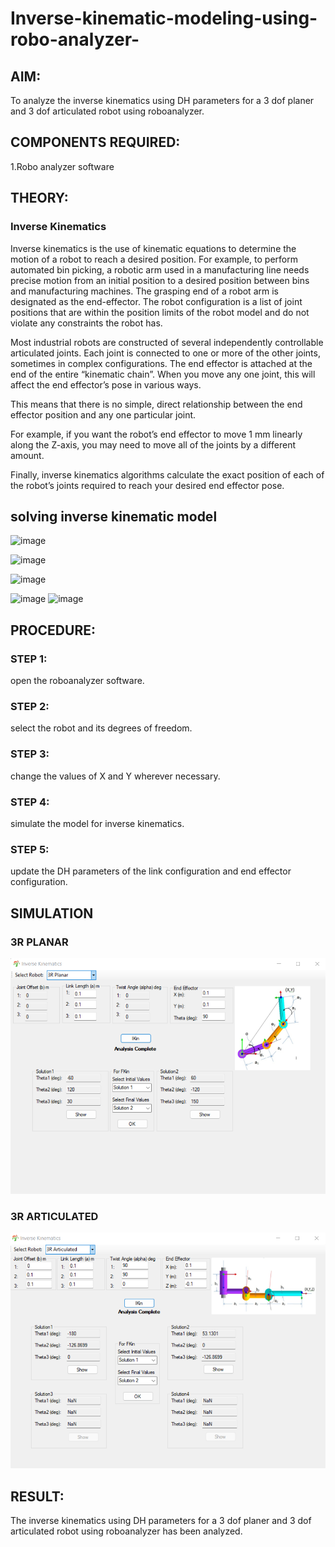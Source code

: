 # Inverse-kinematic-modeling-using-robo-analyzer-
 
## AIM: 
To analyze the inverse kinematics using DH parameters for a 3 dof planer and 3 dof articulated robot using roboanalyzer.


## COMPONENTS REQUIRED:
1.Robo analyzer software  


## THEORY: 
  
### Inverse Kinematics
 

Inverse kinematics is the use of kinematic equations to determine the motion of a robot to reach a desired position. For example, to perform automated bin picking, a robotic arm used in a manufacturing line needs precise motion from an initial position to a desired position between bins and manufacturing machines. The grasping end of a robot arm is designated as the end-effector. The robot configuration is a list of joint positions that are within the position limits of the robot model and do not violate any constraints the robot has.

 Most industrial robots are constructed of several independently controllable articulated joints. Each joint is connected to one or more of the other joints, sometimes in complex configurations. The end effector is attached at the end of the entire “kinematic chain”. When you move any one joint, this will affect the end effector’s pose in various ways.

This means that there is no simple, direct relationship between the end effector position and any one particular joint.

For example, if you want the robot’s end effector to move 1 mm linearly along the Z-axis, you may need to move all of the joints by a different amount.

Finally, inverse kinematics algorithms calculate the exact position of each of the robot’s joints required to reach your desired end effector pose.

## solving inverse kinematic model 
![image](https://user-images.githubusercontent.com/36288975/170622829-3fe97ef7-8ef1-44af-afae-b0954871aa0c.png)


![image](https://user-images.githubusercontent.com/36288975/170622902-f48fd9c7-f2ec-4fd5-904b-ea51be8298c3.png)

![image](https://user-images.githubusercontent.com/36288975/170622934-a3fd7f77-7eb2-4408-b66d-d6e3adbd1f99.png)

![image](https://user-images.githubusercontent.com/36288975/170622982-9c4d8b23-1563-4e17-9616-87bcc4f4501d.png)
![image](https://user-images.githubusercontent.com/36288975/170623020-f27efc12-bb58-4f62-840d-af544ac6689e.png)

## PROCEDURE:

### STEP 1:
open the roboanalyzer software.
### STEP 2:
select the robot and its degrees of freedom.
### STEP 3:
change the values of X and Y wherever necessary.
### STEP 4:
simulate the model for inverse kinematics.
### STEP 5:
update the DH parameters of the link configuration and end effector configuration.

## SIMULATION 
 
### 3R PLANAR
![OUTPUT](./1.png)

### 3R ARTICULATED
![OUTPUT](./2.png)
 
## RESULT:  
The inverse kinematics using DH parameters for a 3 dof planer and 3 dof articulated robot using roboanalyzer has been analyzed.
